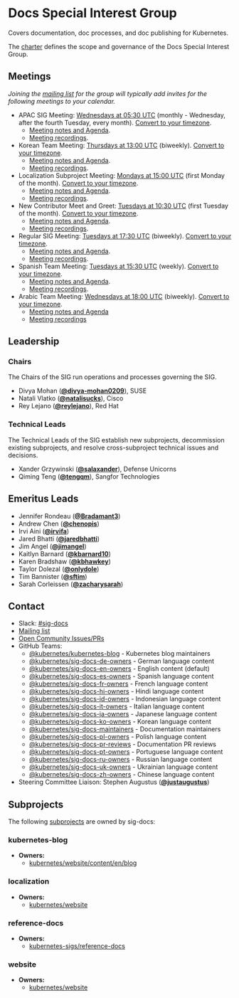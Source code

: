 <!---
This is an autogenerated file!

Please do not edit this file directly, but instead make changes to the
sigs.yaml file in the project root.

To understand how this file is generated, see https://git.k8s.io/community/generator/README.md
--->
# Docs Special Interest Group

Covers documentation, doc processes, and doc publishing for Kubernetes.

The [charter](charter.md) defines the scope and governance of the Docs Special Interest Group.

## Meetings
*Joining the [mailing list](https://groups.google.com/forum/#!forum/kubernetes-sig-docs) for the group will typically add invites for the following meetings to your calendar.*
* APAC SIG Meeting: [Wednesdays at 05:30 UTC](https://docs.google.com/document/d/1emuO4nmaQq3K8JZ9-MQeIygtrCPO9kWv7U7RzTaW4F8/edit) (monthly - Wednesday, after the fourth Tuesday, every month). [Convert to your timezone](http://www.thetimezoneconverter.com/?t=05:30&tz=UTC).
  * [Meeting notes and Agenda](https://docs.google.com/document/d/1emuO4nmaQq3K8JZ9-MQeIygtrCPO9kWv7U7RzTaW4F8/edit).
  * [Meeting recordings](https://www.youtube.com/playlist?list=PL69nYSiGNLP3b5hlx0YV7Lo7DtckM84y8).
* Korean Team Meeting: [Thursdays at 13:00 UTC](https://docs.google.com/document/d/1h5sMhBpPB5unJmBAS7KzDiPs-_eFQOu5o4UyHwMtFCA/edit) (biweekly). [Convert to your timezone](http://www.thetimezoneconverter.com/?t=13:00&tz=UTC).
  * [Meeting notes and Agenda](https://docs.google.com/document/d/1h5sMhBpPB5unJmBAS7KzDiPs-_eFQOu5o4UyHwMtFCA/edit).
  * [Meeting recordings](https://www.youtube.com/playlist?list=PLAOP7m08QDCWZ7RwGca6cU4vzrOMw3ht7).
* Localization Subproject Meeting: [Mondays at 15:00 UTC](https://docs.google.com/document/d/1NwO1AN8Ea2zlK8uAdaDAKf1-LZDAFvSewIfrKqfl5No/) (first Monday of the month). [Convert to your timezone](http://www.thetimezoneconverter.com/?t=15:00&tz=UTC).
  * [Meeting notes and Agenda](https://docs.google.com/document/d/1NwO1AN8Ea2zlK8uAdaDAKf1-LZDAFvSewIfrKqfl5No/).
  * [Meeting recordings](https://www.youtube.com/playlist?list=PL69nYSiGNLP3b5hlx0YV7Lo7DtckM84y8).
* New Contributor Meet and Greet: [Tuesdays at 10:30 UTC](https://zoom.us/j/92822621820?pwd=S1p4RnB1RmNSZ3JjYlRRUVd4UjFPZz09) (first Tuesday of the month). [Convert to your timezone](http://www.thetimezoneconverter.com/?t=10:30&tz=UTC).
  * [Meeting notes and Agenda](https://docs.google.com/document/d/1emuO4nmaQq3K8JZ9-MQeIygtrCPO9kWv7U7RzTaW4F8/).
  * [Meeting recordings](https://www.youtube.com/playlist?list=PL69nYSiGNLP3b5hlx0YV7Lo7DtckM84y8).
* Regular SIG Meeting: [Tuesdays at 17:30 UTC](https://docs.google.com/document/d/1emuO4nmaQq3K8JZ9-MQeIygtrCPO9kWv7U7RzTaW4F8/edit) (biweekly). [Convert to your timezone](http://www.thetimezoneconverter.com/?t=17:30&tz=UTC).
  * [Meeting notes and Agenda](https://docs.google.com/document/d/1emuO4nmaQq3K8JZ9-MQeIygtrCPO9kWv7U7RzTaW4F8/edit).
  * [Meeting recordings](https://www.youtube.com/playlist?list=PL69nYSiGNLP3b5hlx0YV7Lo7DtckM84y8).
* Spanish Team Meeting: [Tuesdays at 15:30 UTC](https://zoom.us/j/95918289494?pwd=Wk9Oa0xZUkFXSDV5OTFoZEZsTURCZz09) (weekly). [Convert to your timezone](http://www.thetimezoneconverter.com/?t=15:30&tz=UTC).
  * [Meeting notes and Agenda](https://docs.google.com/document/d/1jOTK1tqBRwlNQJUB88wfDnGxpdInxMJ7lIFDZy9cMGY).
  * [Meeting recordings](https://www.youtube.com/playlist?list=PL69nYSiGNLP3b5hlx0YV7Lo7DtckM84y8).
* Arabic Team Meeting: [Wednesdays at 18:00 UTC](https://zoom.us/j/98193594774?pwd=VzlweTE3ckxscDRhWVFtRHp2Znlxdz09) (biweekly). [Convert to your timezone](http://www.thetimezoneconverter.com/?t=16:00&tz=UTC).
  * [Meeting notes and Agenda](https://docs.google.com/document/d/1s4KdaDEYGR-hGkxIl2sRwyXZpuVgeQD6XNxcISkA-vE/edit)
  * [Meeting recordings](https://www.youtube.com/playlist?list=PL69nYSiGNLP3b5hlx0YV7Lo7DtckM84y8)

## Leadership

### Chairs
The Chairs of the SIG run operations and processes governing the SIG.

* Divya Mohan (**[@divya-mohan0209](https://github.com/divya-mohan0209)**), SUSE
* Natali Vlatko (**[@natalisucks](https://github.com/natalisucks)**), Cisco
* Rey Lejano (**[@reylejano](https://github.com/reylejano)**), Red Hat

### Technical Leads
The Technical Leads of the SIG establish new subprojects, decommission existing
subprojects, and resolve cross-subproject technical issues and decisions.

* Xander Grzywinski (**[@salaxander](https://github.com/salaxander)**), Defense Unicorns
* Qiming Teng (**[@tengqm](https://github.com/tengqm)**), Sangfor Technologies

## Emeritus Leads

* Jennifer Rondeau (**[@Bradamant3](https://github.com/Bradamant3)**)
* Andrew Chen (**[@chenopis](https://github.com/chenopis)**)
* Irvi Aini (**[@irvifa](https://github.com/irvifa)**)
* Jared Bhatti (**[@jaredbhatti](https://github.com/jaredbhatti)**)
* Jim Angel (**[@jimangel](https://github.com/jimangel)**)
* Kaitlyn Barnard (**[@kbarnard10](https://github.com/kbarnard10)**)
* Karen Bradshaw (**[@kbhawkey](https://github.com/kbhawkey)**)
* Taylor Dolezal (**[@onlydole](https://github.com/onlydole)**)
* Tim Bannister (**[@sftim](https://github.com/sftim)**)
* Sarah Corleissen (**[@zacharysarah](https://github.com/zacharysarah)**)

## Contact
- Slack: [#sig-docs](https://kubernetes.slack.com/messages/sig-docs)
- [Mailing list](https://groups.google.com/forum/#!forum/kubernetes-sig-docs)
- [Open Community Issues/PRs](https://github.com/kubernetes/community/labels/sig%2Fdocs)
- GitHub Teams:
    - [@kubernetes/kubernetes-blog](https://github.com/orgs/kubernetes/teams/kubernetes-blog) - Kubernetes blog maintainers
    - [@kubernetes/sig-docs-de-owners](https://github.com/orgs/kubernetes/teams/sig-docs-de-owners) - German language content
    - [@kubernetes/sig-docs-en-owners](https://github.com/orgs/kubernetes/teams/sig-docs-en-owners) - English content (default)
    - [@kubernetes/sig-docs-es-owners](https://github.com/orgs/kubernetes/teams/sig-docs-es-owners) - Spanish language content
    - [@kubernetes/sig-docs-fr-owners](https://github.com/orgs/kubernetes/teams/sig-docs-fr-owners) - French language content
    - [@kubernetes/sig-docs-hi-owners](https://github.com/orgs/kubernetes/teams/sig-docs-hi-owners) - Hindi language content
    - [@kubernetes/sig-docs-id-owners](https://github.com/orgs/kubernetes/teams/sig-docs-id-owners) - Indonesian language content
    - [@kubernetes/sig-docs-it-owners](https://github.com/orgs/kubernetes/teams/sig-docs-it-owners) - Italian language content
    - [@kubernetes/sig-docs-ja-owners](https://github.com/orgs/kubernetes/teams/sig-docs-ja-owners) - Japanese language content
    - [@kubernetes/sig-docs-ko-owners](https://github.com/orgs/kubernetes/teams/sig-docs-ko-owners) - Korean language content
    - [@kubernetes/sig-docs-maintainers](https://github.com/orgs/kubernetes/teams/sig-docs-maintainers) - Documentation maintainers
    - [@kubernetes/sig-docs-pl-owners](https://github.com/orgs/kubernetes/teams/sig-docs-pl-owners) - Polish language content
    - [@kubernetes/sig-docs-pr-reviews](https://github.com/orgs/kubernetes/teams/sig-docs-pr-reviews) - Documentation PR reviews
    - [@kubernetes/sig-docs-pt-owners](https://github.com/orgs/kubernetes/teams/sig-docs-pt-owners) - Portuguese language content
    - [@kubernetes/sig-docs-ru-owners](https://github.com/orgs/kubernetes/teams/sig-docs-ru-owners) - Russian language content
    - [@kubernetes/sig-docs-uk-owners](https://github.com/orgs/kubernetes/teams/sig-docs-uk-owners) - Ukrainian language content
    - [@kubernetes/sig-docs-zh-owners](https://github.com/orgs/kubernetes/teams/sig-docs-zh-owners) - Chinese language content
- Steering Committee Liaison: Stephen Augustus (**[@justaugustus](https://github.com/justaugustus)**)

## Subprojects

The following [subprojects][subproject-definition] are owned by sig-docs:
### kubernetes-blog
- **Owners:**
  - [kubernetes/website/content/en/blog](https://github.com/kubernetes/website/blob/master/content/en/blog/OWNERS)
### localization
- **Owners:**
  - [kubernetes/website](https://github.com/kubernetes/website/blob/master/OWNERS)
### reference-docs
- **Owners:**
  - [kubernetes-sigs/reference-docs](https://github.com/kubernetes-sigs/reference-docs/blob/master/OWNERS)
### website
- **Owners:**
  - [kubernetes/website](https://github.com/kubernetes/website/blob/master/OWNERS)

[subproject-definition]: https://github.com/kubernetes/community/blob/master/governance.md#subprojects
[working-group-definition]: https://github.com/kubernetes/community/blob/master/governance.md#working-groups
<!-- BEGIN CUSTOM CONTENT -->

<!-- END CUSTOM CONTENT -->
